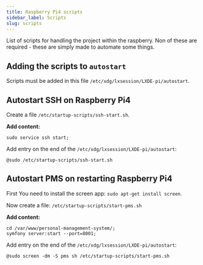 ```yaml
---
title: Raspberry Pi4 scripts
sidebar_label: Scripts
slug: scripts
---
```


List of scripts for handling the project within the raspberry. Non of these are required - these are simply made to automate 
some things.

## Adding the scripts to `autostart`
Scripts must be added in this file `/etc/xdg/lxsession/LXDE-pi/autostart`.

## Autostart SSH on Raspberry Pi4
Create a file `/etc/startup-scripts/ssh-start.sh`.

**Add content:**
```shell
sudo service ssh start;
```

Add entry on the end of the `/etc/xdg/lxsession/LXDE-pi/autostart`:
```shell
@sudo /etc/startup-scripts/ssh-start.sh
```

## Autostart PMS on restarting Raspberry Pi4
First You need to install the screen app: `sudo apt-get install screen`.

Now create a file: `/etc/startup-scripts/start-pms.sh`

**Add content:**
```shell
cd /var/www/personal-management-system/;
symfony server:start --port=8001;
```

Add entry on the end of the `/etc/xdg/lxsession/LXDE-pi/autostart`:
```shell
@sudo screen -dm -S pms sh /etc/startup-scripts/start-pms.sh
```


